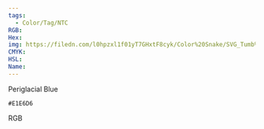 ```yaml
---
tags:
  - Color/Tag/NTC
RGB:
Hex:
img: https://filedn.com/l0hpzxl1f01yT7GHxtF8cyk/Color%20Snake/SVG_Tumb%20Mass%20No%20Name/E1E6D6.svg
CMYK:
HSL:
Name:
---
```

Periglacial Blue
```palette
#E1E6D6
```
RGB
